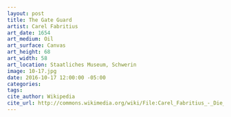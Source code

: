 ```yaml
---
layout: post
title: The Gate Guard
artist: Carel Fabritius
art_date: 1654
art_medium: Oil
art_surface: Canvas
art_height: 68
art_width: 58
art_location: Staatliches Museum, Schwerin
image: 10-17.jpg
date: 2016-10-17 12:00:00 -05:00
categories:
tags:
cite_author: Wikipedia
cite_url: http://commons.wikimedia.org/wiki/File:Carel_Fabritius_-_Die_Torwache.jpg
---
```

